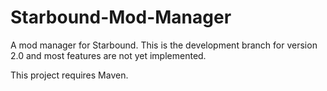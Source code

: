 Starbound-Mod-Manager
=====================

A mod manager for Starbound. This is the development branch for version 2.0 and most features are not yet implemented.

This project requires Maven.